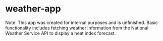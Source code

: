 # weather-app

Note: This app was created for internal purposes and is unfinished. Basic functionality includes fetching weather information from the National Weather Service API to display a heat index forecast. 
